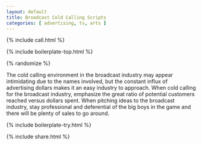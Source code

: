 ```yaml
---
layout: default
title: Broadcast Cold Calling Scripts
categories: [ advertising, tv, arts ]
---
```


{% include call.html %}

{% include boilerplate-top.html %}


{% randomize %}

The cold calling environment in the broadcast industry may appear intimidating due to the names involved, but the constant influx of advertising dollars makes it an easy industry to approach. When cold calling for the broadcast industry, emphasize the great ratio of potential customers reached versus dollars spent. When pitching ideas to the broadcast industry, stay professional and deferential of the big boys in the game and there will be plenty of sales to go around.

{% include boilerplate-try.html %}

{% include share.html %}